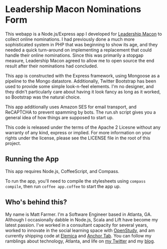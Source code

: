 # Leadership Macon Nominations Form

This webapp is a Node.js/Express app I developed for [Leadership Macon](http://leadershipmacon.org) to
collect online nominations. I had previously done a much more sophisticated system in PHP that was
beginning to show its age, and they needed a quick turn-around on implementing a replacement that could
handle their online nominations. Since this was primarily a stopgap measure, Leadership Macon agreed to
allow me to open source the end result after their nominations had concluded.

This app is constructed with the Express framework, using Mongoose as a pipeline to the Mongo datastore.
Additionally, Twitter Bootstrap has been used to provide some simple look-n-feel elements. I'm no
designer, and they didn't particularly care about having it look fancy as long as it worked, so Bootstrap
was the natural choice.

This app additionally uses Amazon SES for email transport, and ReCAPTCHA to prevent spamming by bots. The
run.sh script gives you a general idea of how things are supposed to start up.

This code is released under the terms of the Apache 2 Licesne without any warranty of any kind, express or
implied. For more information on your rights under the license, please see the LICENSE file in the root of
this project.

## Running the App

This app requires Node.js, CoffeeScript, and Compass.

To run the app, you'll need to compile the stylesheets using `compass compile`, then run `coffee app.coffee`
to start the app up.

## Who's behind this?

My name is Matt Farmer. I'm a Software Engineer based in Atlanta, GA. Although I occasionally dabble in
Node.js, Scala and Lift have become my latest passion. I've worked in a consultant capacity for several
years, worked to innovate in the social learning space with [OpenStudy](http://openstudy.com), and am
currently shipping code at [Elemica](http://elemica.com) and [Anchor Tab](http://anchortab.com).
You can follow my ramblings about technology, Atlanta, and life on [my Twitter](http://twitter.com/farmdawgnation)
and my [blog](http://farmdawgnation.com).
